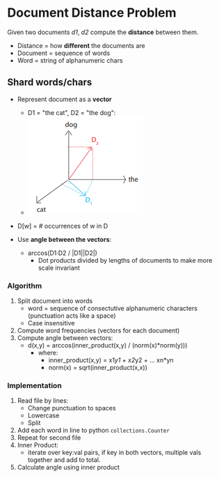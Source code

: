 # Document Distance Problem
Given two documents *d1*, *d2* compute the **distance** between them.
* Distance = how **different** the documents are
* Document = sequence of words
* Word = string of alphanumeric chars

## Shard words/chars
* Represent document as a **vector**
    * D1 = "the cat", D2 = "the dog":
    * ![](../../images/2018-01-05-16-48-40.png)

* D[w] = # occurrences of w in D
* Use **angle between the vectors**:
    * arccos(D1&middot;D2 / |D1||D2|)
        * Dot products divided by lengths of documents to make more scale invariant
### Algorithm
1. Split document into words
    * word = sequence of consectutive alphanumeric characters (punctuation acts
    like a space)
    * Case insensitive
2. Compute word frequencies (vectors for each document)
3. Compute angle between vectors:
    * d(x,y) = arccos(inner_product(x,y) / (norm(x)*norm(y)))
        * where:
            * inner_product(x,y) = x1*y1 + x2*y2 + ... xn*yn
            * norm(x) = sqrt(inner_product(x,x))

### Implementation

1. Read file by lines:
    * Change punctuation to spaces
    * Lowercase
    * Split
2. Add each word in line to python `collections.Counter`
3. Repeat for second file
4. Inner Product:
    * iterate over key:val pairs, if key in both vectors, multiple vals together and add to total.
5. Calculate angle using inner product
